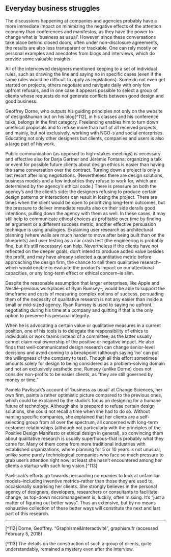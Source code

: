 ## Everyday business struggles

The discussions happening at companies and agencies probably have a more immediate impact on minimizing the negative effects of the attention economy than conferences and manifestos, as they have the power to change what is ‘business as usual’. However, since these conversations take place behind closed doors, often under non-disclosure agreements, the results are also less transparent or trackable. One can rely mostly on personal examples and anecdotes from blogs and interviews, which do provide some valuable insights.

All of the interviewed designers mentioned keeping to a set of individual rules, such as drawing the line and saying no in specific cases (even if the same rules would be difficult to apply as legislations). Some do not even get started on projects, others negotiate and navigate daily with only few upfront refusals, and in one case it appears possible to select a group of clients whose requests do not generate conflicts between good design and good business.

Geoffrey Dorne, who outputs his guiding principles not only on the website of design&human but on his blog[^112], in his classes and his conference talks, belongs in the first category. Freelancing enables him to turn down unethical proposals and to refuse more than half of all received projects, and mainly, but not exclusively, working with NGO-s and social enterprises. Educating not only other designers but clients, companies and users is also a large part of his work.

Public communication (as opposed to high-stakes meetings) is necessary and effective also for Darja Gartner and Jérémie Fontana: organizing a talk or event for possible future clients about design ethics is easier than having the same conversation over the contract. Turning down a project is only a last resort after long negotiations. (Nevertheless there are design solutions, business models and a few industries they refuse to work for, which are determined by the agency’s ethical code.) There is pressure on both the agency’s and the client’s side: the designers refusing to produce certain design patterns or interactions can result in losing the project. There are times when the client would be open to prioritizing long-term outcomes, but the pressure to deliver immediate results also on their side derails good intentions, pulling down the agency with them as well. In these cases, it may still help to communicate ethical choices as profitable over time by finding an argument or a different success metric; another effective persuasion technique is using analogies. Explaining user research as architectural planning (where walls are much harder to move after being built than on the blueprints) and user testing as a car crash test (the engineering is probably fine, but it’s still necessary) can help. Nevertheless if the clients have not reflected on the deeper goals, don’t intend to produce added value besides the profit, and may have already selected a quantitative metric before approaching the design firm, the chance to sell them qualitative research–which would enable to evaluate the product’s impact on our attentional capacities, or any long-term effect or ethical concern–is slim.

Despite the reasonable assumption that larger enterprises, like Apple and Nestlé–previous workplaces of Ryan Rumsey–, would be able to support the timeframe and costs of measuring complex notions of success, persuading them of the necessity of qualitative research is not any easier than inside a small or mid-sized agency. Ryan Rumsey is used to saying no upfront, negotiating during his time at a company and quitting if that is the only option to preserve his personal integrity.

When he is advocating a certain value or qualitative measures in a current position, one of his tools is to delegate the responsibility of ethics to individuals or work teams instead of a committee, as the latter usually cannot claim real ownership of the positive or negative impact. He also finds that well-communicated design research can change senior-level decisions and avoid coming to a breakpoint (although saying ‘no’ can put the willingness of the company to test). Though all this effort sometimes amounts solely for design to being considered as a problem-solving domain and not an exclusively aesthetic one, Rumsey (unlike Dorne) does not consider non-profits to be easier clients, as “they are still governed by money or time.”

Pamela Pavliscak’s account of ‘business as usual’ at Change Sciences, her own firm, paints a rather optimistic picture compared to the previous ones, which could be explained by the studio’s focus on designing for a humane future of technology. Although she is prepared to refuse certain design solutions, she could not recall a time when she had to do so. Without naming specific companies, she explained that her clients are a self-selecting group from all over the spectrum, all concerned with long-term customer relationships (although not particularly with the principles of the Positive Design Manifesto or ethical design in general), so convincing them about qualitative research is usually superfluous–that is probably what they came for. Many of them come from more traditional industries with established organizations, where planning for 5 or 10 years is not unusual, unlike some purely technological companies who face so much pressure to grab user’s attention right now; at least she hasn’t encountered among her clients a startup with such long vision.[^113]

Pavliscak’s efforts go towards persuading companies to look at unfamiliar models–including inventive metrics–rather than those they are used to, occasionally surprising her clients. She strongly believes in the personal agency of designers, developers, researchers or consultants to facilitate change, as top-down micromanagement is, luckily, often missing. It’s “just a matter of figuring out better ways”. Thus an extensive, but by no means exhaustive collection of these better ways will constitute the next and last part of this research.

---

[^112] Dorne, Geoffrey. “Graphisme&Interactivité”, graphism.fr (accessed February 5, 2018)

[^113] The details on the construction of such a group of clients, quite understandably, remained a mystery even after the interview.
